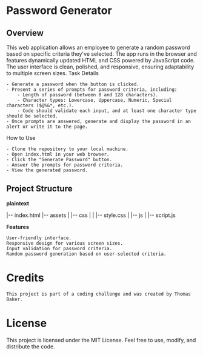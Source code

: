 # Password Generator
## Overview

This web application allows an employee to generate a random password based on specific criteria they've selected. The app runs in the browser and features dynamically updated HTML and CSS powered by JavaScript code. The user interface is clean, polished, and responsive, ensuring adaptability to multiple screen sizes.
Task Details

    - Generate a password when the button is clicked.
    - Present a series of prompts for password criteria, including:
        - Length of password (between 8 and 128 characters).
        - Character types: Lowercase, Uppercase, Numeric, Special characters ($@%&*, etc.).
        - Code should validate each input, and at least one character type should be selected.
    - Once prompts are answered, generate and display the password in an alert or write it to the page.

How to Use

    - Clone the repository to your local machine.
    - Open index.html in your web browser.
    - Click the "Generate Password" button.
    - Answer the prompts for password criteria.
    - View the generated password.

## Project Structure

**plaintext**

|-- index.html
|-- assets
|   |-- css
|   |   |-- style.css
|   |-- js
|       |-- script.js

**Features**

    User-friendly interface.
    Responsive design for various screen sizes.
    Input validation for password criteria.
    Random password generation based on user-selected criteria.

# Credits

    This project is part of a coding challenge and was created by Thomas Baker.

# License

This project is licensed under the MIT License. Feel free to use, modify, and distribute the code.
